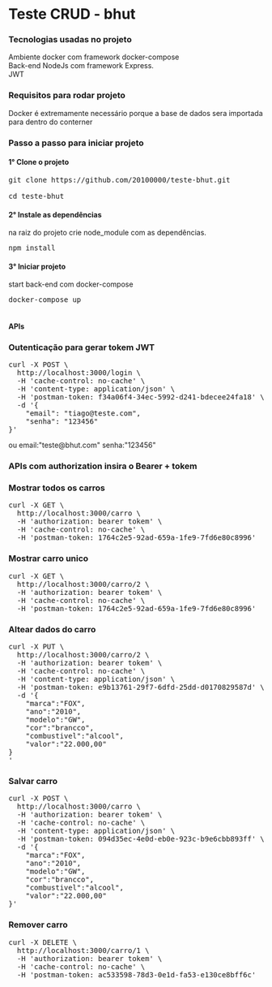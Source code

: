 <h1>Teste CRUD - bhut</h1>

<h3>Tecnologias usadas no projeto</h3>
Ambiente docker com framework docker-compose<br/>
Back-end NodeJs com framework Express.<br/>
JWT<br/>

<h3>Requisitos para rodar projeto</h3>
Docker é extremamente necessário porque a base de dados sera importada para dentro do conterner

<h3>Passo a passo para iniciar projeto 
<h4>1° Clone o projeto</h4> 
<pre>
git clone https://github.com/20100000/teste-bhut.git<br/>
cd teste-bhut
</pre>
<h4>2° Instale as dependências</h4>  
na raiz do projeto
crie node_module com as dependências.<br/>
<pre>
npm install
</pre>
<h4>3° Iniciar projeto</h4>
start back-end com docker-compose <br/>
<pre>
docker-compose up<br/>
</pre>
<h4>APIs</h4>
<h3>Outenticação para gerar tokem JWT</h3>
<pre>
curl -X POST \
  http://localhost:3000/login \
  -H 'cache-control: no-cache' \
  -H 'content-type: application/json' \
  -H 'postman-token: f34a06f4-34ec-5992-d241-bdecee24fa18' \
  -d '{
	"email": "tiago@teste.com",
	"senha": "123456"
}'
</pre>
ou email:"teste@bhut.com" senha:"123456"

<h3>APIs com authorization insira o Bearer + tokem</h3>
<h3>Mostrar todos os carros</h3>
<pre>
curl -X GET \
  http://localhost:3000/carro \
  -H 'authorization: bearer tokem' \
  -H 'cache-control: no-cache' \
  -H 'postman-token: 1764c2e5-92ad-659a-1fe9-7fd6e80c8996'
</pre>

<h3>Mostrar carro unico</h3>
<pre>
curl -X GET \
  http://localhost:3000/carro/2 \
  -H 'authorization: bearer tokem' \
  -H 'cache-control: no-cache' \
  -H 'postman-token: 1764c2e5-92ad-659a-1fe9-7fd6e80c8996'
</pre>

<h3>Altear dados do carro </h3>
<pre>
curl -X PUT \
  http://localhost:3000/carro/2 \
  -H 'authorization: bearer tokem' \
  -H 'cache-control: no-cache' \
  -H 'content-type: application/json' \
  -H 'postman-token: e9b13761-29f7-6dfd-25dd-d0170829587d' \
  -d '{
	"marca":"FOX",
	"ano":"2010",
	"modelo":"GW",
	"cor":"brancco",
	"combustivel":"alcool",
	"valor":"22.000,00"
}
'
</pre>
<h3>Salvar carro </h3>
<pre>
curl -X POST \
  http://localhost:3000/carro \
  -H 'authorization: bearer tokem' \
  -H 'cache-control: no-cache' \
  -H 'content-type: application/json' \
  -H 'postman-token: 094d35ec-4e0d-eb0e-923c-b9e6cbb893ff' \
  -d '{
	"marca":"FOX",
	"ano":"2010",
	"modelo":"GW",
	"cor":"brancco",
	"combustivel":"alcool",
	"valor":"22.000,00"
}'
</pre>
<h3>Remover carro </h3>
<pre>
curl -X DELETE \
  http://localhost:3000/carro/1 \
  -H 'authorization: bearer tokem' \
  -H 'cache-control: no-cache' \
  -H 'postman-token: ac533598-78d3-0e1d-fa53-e130ce8bff6c'
</pre>

